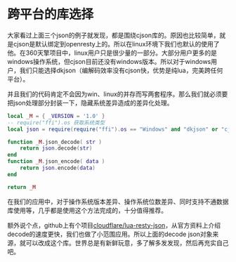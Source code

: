 # 跨平台的库选择

大家看过上面三个json的例子就发现，都是围绕cjson库的。原因也比较简单，就是cjson是默认绑定到openresty上的。所以在linux环境下我们也默认的使用了他。在360天擎项目中，linux用户只是很少量的一部分。大部分用户更多的是windows操作系统，但cjson目前还没有windows版本。所以对于windows用户，我们只能选择dkjson（编解码效率没有cjson快，优势是纯lua，完美跨任何平台）。

并且我们的代码肯定不会因为win、linux的并存而写两套程序。那么我们就必须要把json处理部分封装一下，隐藏系统差异造成的差异化处理。

```lua
local _M = { _VERSION = '1.0' }
-- require("ffi").os 获取系统类型
local json = require(require("ffi").os == "Windows" and "dkjson" or "cjson")

function _M.json_decode( str )
    return json.decode(str)
end
function _M.json_encode( data )
    return json.encode(data)
end

return _M

```

在我们的应用中，对于操作系统版本差异、操作系统位数差异、同时支持不通数据库使用等，几乎都是使用这个方法完成的，十分值得推荐。

额外说个点，github上有个项目[cloudflare/lua-resty-json](https://github.com/cloudflare/lua-resty-json)，从官方资料上介绍decode的速度更快，我们也做了小范围应用。所以上面的decode json对象来源，就可以改成这个库。世界总是有新鲜玩意，多了解多发发现，然后再充实自己吧。

